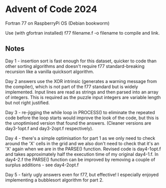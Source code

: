 # Advent of Code 2024

Fortran 77 on RaspberryPi OS (Debian bookworm)

Use (with gfortran installed) f77 filename.f -o filename to compile and link.

## Notes

Day 1 - insertion sort is fast enough for this dataset, quicker to code than other sorting algorithms and doesn't require f77 standard-breaking recursion like a vanilla quicksort algorithm.

Day 2 answers use the XOR intrinsic (generates a warning message from the compiler), which is not part of the f77 standard but is widely implemented. Input lines are read as strings and then parsed into an array of integers. This is required as the puzzle input integers are variable length but not right justified.

Day 3 - re-jigging the while loop in PROCESS() to eliminate the repeated code before the loop starts would improve the look of the code, but this is the unoptimised version that found the answers. (Cleaner versions are day3-1opt.f and day3-2opt.f respectively).

Day 4 - there's a simple optimisation for part 1 as we only need to check around the 'X' cells in the grid and we also don't need to check that it's an 'X' again when we are in the PARSE() function. Revised code is day4-1opt.f and takes approximately half the execution time of my original day4-1.f. In day4-2.f the PARSE() function can be improved by removing a couple of surplus additions - see day4-2opt.f

Day 5 - fairly ugly answers even for f77, but effective! I especially enjoyed implementing a bubblesort algorithm for part 2.
